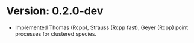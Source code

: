 # Version: 0.2.0-dev
- Implemented Thomas (Rcpp), Strauss (Rcpp fast), Geyer (Rcpp)
  point processes for clustered species.
